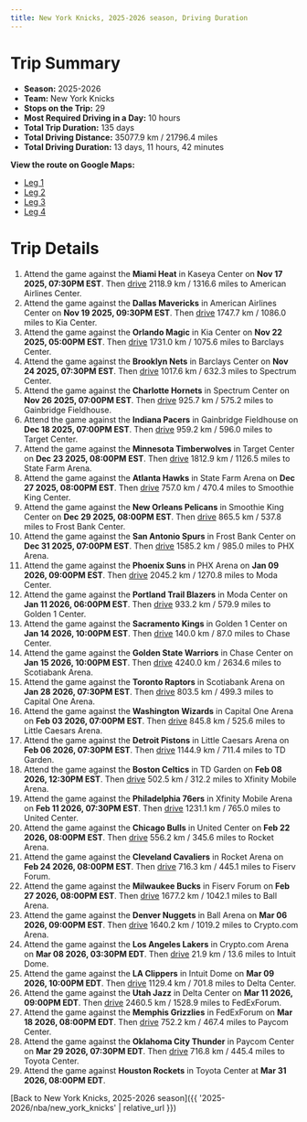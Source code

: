 ```yaml
---
title: New York Knicks, 2025-2026 season, Driving Duration
---
```


# Trip Summary
- **Season:** 2025-2026
- **Team:** New York Knicks
- **Stops on the Trip:** 29
- **Most Required Driving in a Day:** 10 hours
- **Total Trip Duration:** 135 days
- **Total Driving Distance:** 35077.9 km / 21796.4 miles
- **Total Driving Duration:** 13 days, 11 hours, 42 minutes

**View the route on Google Maps:**
- [Leg 1](https://www.google.com/maps/dir/Kaseya+Center+Miami+FL/American+Airlines+Center+Dallas+TX/Kia+Center+Orlando+FL/Barclays+Center+Brooklyn+NY/Spectrum+Center+Charlotte+NC/Gainbridge+Fieldhouse+Indianapolis+IN/Target+Center+Minneapolis+MN/State+Farm+Arena+Atlanta+GA/Smoothie+King+Center+New+Orleans+LA/Frost+Bank+Center+San+Antonio+TX)
- [Leg 2](https://www.google.com/maps/dir/Frost+Bank+Center+San+Antonio+TX/PHX+Arena+Phoenix+AZ/Moda+Center+Portland+OR/Golden+1+Center+Sacramento+CA/Chase+Center+San+Francisco+CA/Scotiabank+Arena+Toronto+ON/Capital+One+Arena+Washington+DC/Little+Caesars+Arena+Detroit+MI/TD+Garden+Boston+MA/Xfinity+Mobile+Arena+Philadelphia+PA)
- [Leg 3](https://www.google.com/maps/dir/Xfinity+Mobile+Arena+Philadelphia+PA/United+Center+Chicago+IL/Rocket+Arena+Cleveland+OH/Fiserv+Forum+Milwaukee+WI/Ball+Arena+Denver+CO/Crypto.com+Arena+Los+Angeles+CA/Intuit+Dome+Inglewood+CA/Delta+Center+Salt+Lake+City+UT/FedExForum+Memphis+TN/Paycom+Center+Oklahoma+City+OK)
- [Leg 4](https://www.google.com/maps/dir/Paycom+Center+Oklahoma+City+OK/Toyota+Center+Houston+TX)

# Trip Details
1. Attend the game against the **Miami Heat** in Kaseya Center on **Nov 17 2025, 07:30PM EST**. Then [drive](https://www.google.com/maps/dir/Kaseya+Center+Miami+FL/American+Airlines+Center+Dallas+TX) 2118.9 km / 1316.6 miles to American Airlines Center.
2. Attend the game against the **Dallas Mavericks** in American Airlines Center on **Nov 19 2025, 09:30PM EST**. Then [drive](https://www.google.com/maps/dir/American+Airlines+Center+Dallas+TX/Kia+Center+Orlando+FL) 1747.7 km / 1086.0 miles to Kia Center.
3. Attend the game against the **Orlando Magic** in Kia Center on **Nov 22 2025, 05:00PM EST**. Then [drive](https://www.google.com/maps/dir/Kia+Center+Orlando+FL/Barclays+Center+Brooklyn+NY) 1731.0 km / 1075.6 miles to Barclays Center.
4. Attend the game against the **Brooklyn Nets** in Barclays Center on **Nov 24 2025, 07:30PM EST**. Then [drive](https://www.google.com/maps/dir/Barclays+Center+Brooklyn+NY/Spectrum+Center+Charlotte+NC) 1017.6 km / 632.3 miles to Spectrum Center.
5. Attend the game against the **Charlotte Hornets** in Spectrum Center on **Nov 26 2025, 07:00PM EST**. Then [drive](https://www.google.com/maps/dir/Spectrum+Center+Charlotte+NC/Gainbridge+Fieldhouse+Indianapolis+IN) 925.7 km / 575.2 miles to Gainbridge Fieldhouse.
6. Attend the game against the **Indiana Pacers** in Gainbridge Fieldhouse on **Dec 18 2025, 07:00PM EST**. Then [drive](https://www.google.com/maps/dir/Gainbridge+Fieldhouse+Indianapolis+IN/Target+Center+Minneapolis+MN) 959.2 km / 596.0 miles to Target Center.
7. Attend the game against the **Minnesota Timberwolves** in Target Center on **Dec 23 2025, 08:00PM EST**. Then [drive](https://www.google.com/maps/dir/Target+Center+Minneapolis+MN/State+Farm+Arena+Atlanta+GA) 1812.9 km / 1126.5 miles to State Farm Arena.
8. Attend the game against the **Atlanta Hawks** in State Farm Arena on **Dec 27 2025, 08:00PM EST**. Then [drive](https://www.google.com/maps/dir/State+Farm+Arena+Atlanta+GA/Smoothie+King+Center+New+Orleans+LA) 757.0 km / 470.4 miles to Smoothie King Center.
9. Attend the game against the **New Orleans Pelicans** in Smoothie King Center on **Dec 29 2025, 08:00PM EST**. Then [drive](https://www.google.com/maps/dir/Smoothie+King+Center+New+Orleans+LA/Frost+Bank+Center+San+Antonio+TX) 865.5 km / 537.8 miles to Frost Bank Center.
10. Attend the game against the **San Antonio Spurs** in Frost Bank Center on **Dec 31 2025, 07:00PM EST**. Then [drive](https://www.google.com/maps/dir/Frost+Bank+Center+San+Antonio+TX/PHX+Arena+Phoenix+AZ) 1585.2 km / 985.0 miles to PHX Arena.
11. Attend the game against the **Phoenix Suns** in PHX Arena on **Jan 09 2026, 09:00PM EST**. Then [drive](https://www.google.com/maps/dir/PHX+Arena+Phoenix+AZ/Moda+Center+Portland+OR) 2045.2 km / 1270.8 miles to Moda Center.
12. Attend the game against the **Portland Trail Blazers** in Moda Center on **Jan 11 2026, 06:00PM EST**. Then [drive](https://www.google.com/maps/dir/Moda+Center+Portland+OR/Golden+1+Center+Sacramento+CA) 933.2 km / 579.9 miles to Golden 1 Center.
13. Attend the game against the **Sacramento Kings** in Golden 1 Center on **Jan 14 2026, 10:00PM EST**. Then [drive](https://www.google.com/maps/dir/Golden+1+Center+Sacramento+CA/Chase+Center+San+Francisco+CA) 140.0 km / 87.0 miles to Chase Center.
14. Attend the game against the **Golden State Warriors** in Chase Center on **Jan 15 2026, 10:00PM EST**. Then [drive](https://www.google.com/maps/dir/Chase+Center+San+Francisco+CA/Scotiabank+Arena+Toronto+ON) 4240.0 km / 2634.6 miles to Scotiabank Arena.
15. Attend the game against the **Toronto Raptors** in Scotiabank Arena on **Jan 28 2026, 07:30PM EST**. Then [drive](https://www.google.com/maps/dir/Scotiabank+Arena+Toronto+ON/Capital+One+Arena+Washington+DC) 803.5 km / 499.3 miles to Capital One Arena.
16. Attend the game against the **Washington Wizards** in Capital One Arena on **Feb 03 2026, 07:00PM EST**. Then [drive](https://www.google.com/maps/dir/Capital+One+Arena+Washington+DC/Little+Caesars+Arena+Detroit+MI) 845.8 km / 525.6 miles to Little Caesars Arena.
17. Attend the game against the **Detroit Pistons** in Little Caesars Arena on **Feb 06 2026, 07:30PM EST**. Then [drive](https://www.google.com/maps/dir/Little+Caesars+Arena+Detroit+MI/TD+Garden+Boston+MA) 1144.9 km / 711.4 miles to TD Garden.
18. Attend the game against the **Boston Celtics** in TD Garden on **Feb 08 2026, 12:30PM EST**. Then [drive](https://www.google.com/maps/dir/TD+Garden+Boston+MA/Xfinity+Mobile+Arena+Philadelphia+PA) 502.5 km / 312.2 miles to Xfinity Mobile Arena.
19. Attend the game against the **Philadelphia 76ers** in Xfinity Mobile Arena on **Feb 11 2026, 07:30PM EST**. Then [drive](https://www.google.com/maps/dir/Xfinity+Mobile+Arena+Philadelphia+PA/United+Center+Chicago+IL) 1231.1 km / 765.0 miles to United Center.
20. Attend the game against the **Chicago Bulls** in United Center on **Feb 22 2026, 08:00PM EST**. Then [drive](https://www.google.com/maps/dir/United+Center+Chicago+IL/Rocket+Arena+Cleveland+OH) 556.2 km / 345.6 miles to Rocket Arena.
21. Attend the game against the **Cleveland Cavaliers** in Rocket Arena on **Feb 24 2026, 08:00PM EST**. Then [drive](https://www.google.com/maps/dir/Rocket+Arena+Cleveland+OH/Fiserv+Forum+Milwaukee+WI) 716.3 km / 445.1 miles to Fiserv Forum.
22. Attend the game against the **Milwaukee Bucks** in Fiserv Forum on **Feb 27 2026, 08:00PM EST**. Then [drive](https://www.google.com/maps/dir/Fiserv+Forum+Milwaukee+WI/Ball+Arena+Denver+CO) 1677.2 km / 1042.1 miles to Ball Arena.
23. Attend the game against the **Denver Nuggets** in Ball Arena on **Mar 06 2026, 09:00PM EST**. Then [drive](https://www.google.com/maps/dir/Ball+Arena+Denver+CO/Crypto.com+Arena+Los+Angeles+CA) 1640.2 km / 1019.2 miles to Crypto.com Arena.
24. Attend the game against the **Los Angeles Lakers** in Crypto.com Arena on **Mar 08 2026, 03:30PM EDT**. Then [drive](https://www.google.com/maps/dir/Crypto.com+Arena+Los+Angeles+CA/Intuit+Dome+Inglewood+CA) 21.9 km / 13.6 miles to Intuit Dome.
25. Attend the game against the **LA Clippers** in Intuit Dome on **Mar 09 2026, 10:00PM EDT**. Then [drive](https://www.google.com/maps/dir/Intuit+Dome+Inglewood+CA/Delta+Center+Salt+Lake+City+UT) 1129.4 km / 701.8 miles to Delta Center.
26. Attend the game against the **Utah Jazz** in Delta Center on **Mar 11 2026, 09:00PM EDT**. Then [drive](https://www.google.com/maps/dir/Delta+Center+Salt+Lake+City+UT/FedExForum+Memphis+TN) 2460.5 km / 1528.9 miles to FedExForum.
27. Attend the game against the **Memphis Grizzlies** in FedExForum on **Mar 18 2026, 08:00PM EDT**. Then [drive](https://www.google.com/maps/dir/FedExForum+Memphis+TN/Paycom+Center+Oklahoma+City+OK) 752.2 km / 467.4 miles to Paycom Center.
28. Attend the game against the **Oklahoma City Thunder** in Paycom Center on **Mar 29 2026, 07:30PM EDT**. Then [drive](https://www.google.com/maps/dir/Paycom+Center+Oklahoma+City+OK/Toyota+Center+Houston+TX) 716.8 km / 445.4 miles to Toyota Center.
29. Attend the game against **Houston Rockets** in Toyota Center at **Mar 31 2026, 08:00PM EDT**.

[Back to New York Knicks, 2025-2026 season]({{ '2025-2026/nba/new_york_knicks' | relative_url }})
